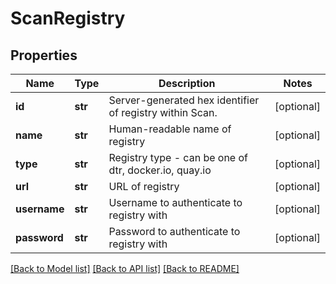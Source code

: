# ScanRegistry

## Properties
Name | Type | Description | Notes
------------ | ------------- | ------------- | -------------
**id** | **str** | Server-generated hex identifier of registry within Scan. | [optional] 
**name** | **str** | Human-readable name of registry | [optional] 
**type** | **str** | Registry type - can be one of dtr, docker.io, quay.io | [optional] 
**url** | **str** | URL of registry | [optional] 
**username** | **str** | Username to authenticate to registry with | [optional] 
**password** | **str** | Password to authenticate to registry with | [optional] 

[[Back to Model list]](../README.md#documentation-for-models) [[Back to API list]](../README.md#documentation-for-api-endpoints) [[Back to README]](../README.md)


